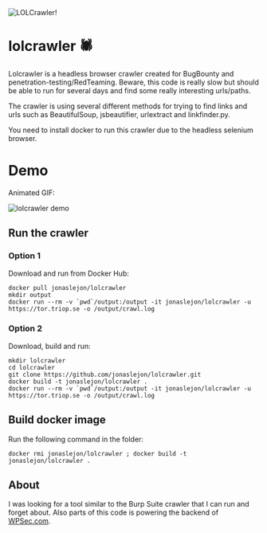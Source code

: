 <img src="https://triop.se/wp-content/uploads/2021/05/lolcrawler.png" alt="LOLCrawler!">

# lolcrawler 🕷

Lolcrawler is a headless browser crawler created for BugBounty and penetration-testing/RedTeaming. Beware, this code is really slow but should be able to run for several days and find some really interesting urls/paths. 

The crawler is using several different methods for trying to find links and urls such as BeautifulSoup, jsbeautifier, urlextract and linkfinder.py.

You need to install docker to run this crawler due to the headless selenium browser. 

# Demo

Animated GIF:

<img src="https://triop.se/wp-content/uploads/2021/05/lolcrawler.gif" alt="lolcrawler demo">

## Run the crawler

### Option 1 

Download and run from Docker Hub:

```
docker pull jonaslejon/lolcrawler
mkdir output
docker run --rm -v `pwd`/output:/output -it jonaslejon/lolcrawler -u https://tor.triop.se -o /output/crawl.log
```

### Option 2

Download, build and run:

```
mkdir lolcrawler
cd lolcrawler
git clone https://github.com/jonaslejon/lolcrawler.git
docker build -t jonaslejon/lolcrawler .
docker run --rm -v `pwd`/output:/output -it jonaslejon/lolcrawler -u https://tor.triop.se -o /output/crawl.log
```

## Build docker image

Run the following command in the folder:

`docker rmi jonaslejon/lolcrawler ; docker build -t jonaslejon/lolcrawler .`


## About

I was looking for a tool similar to the Burp Suite crawler that I can run and forget about. Also parts of this code is powering the backend of [WPSec.com](https://wpsec.com).
